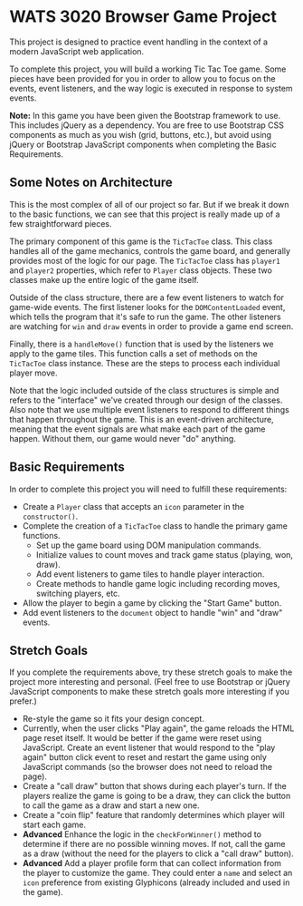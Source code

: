# WATS 3020 Browser Game Project

This project is designed to practice event handling in the context of a modern
JavaScript web application.

To complete this project, you will build a working Tic Tac Toe game. Some pieces
have been provided for you in order to allow you to focus on the events, event
listeners, and the way logic is executed in response to system events.

**Note:** In this game you have been given the Bootstrap framework to use. This
includes jQuery as a dependency. You are free to use Bootstrap CSS components as
much as you wish (grid, buttons, etc.), but avoid using jQuery or Bootstrap
JavaScript components when completing the Basic Requirements.

## Some Notes on Architecture

This is the most complex of all of our project so far. But if we break it down
to the basic functions, we can see that this project is really made up of a few
straightforward pieces.

The primary component of this game is the `TicTacToe` class. This class handles
all of the game mechanics, controls the game board, and generally provides most
of the logic for our page. The `TicTacToe` class has `player1` and `player2`
properties, which refer to `Player` class objects. These two classes make up
the entire logic of the game itself.

Outside of the class structure, there are a few event listeners to watch for
game-wide events. The first listener looks for the `DOMContentLoaded` event,
which tells the program that it's safe to run the game. The other listeners
are watching for `win` and `draw` events in order to provide a game end screen.

Finally, there is a `handleMove()` function that is used by the listeners we
apply to the game tiles. This function calls a set of methods on the `TicTacToe`
class instance. These are the steps to process each individual player move.

Note that the logic included outside of the class structures is simple and
refers to the "interface" we've created through our design of the classes. Also
note that we use multiple event listeners to respond to different things that
happen throughout the game. This is an event-driven architecture, meaning that
the event signals are what make each part of the game happen. Without them, our
game would never "do" anything.

## Basic Requirements

In order to complete this project you will need to fulfill these requirements:

* Create a `Player` class that accepts an `icon` parameter in the `constructor()`.
* Complete the creation of a `TicTacToe` class to handle the primary game functions.
    * Set up the game board using DOM manipulation commands.
    * Initialize values to count moves and track game status (playing, won, draw).
    * Add event listeners to game tiles to handle player interaction.
    * Create methods to handle game logic including recording moves, switching
      players, etc.
* Allow the player to begin a game by clicking the "Start Game" button.
* Add event listeners to the `document` object to handle "win" and "draw" events.

## Stretch Goals

If you complete the requirements above, try these stretch goals to make the
project more interesting and personal. (Feel free to use Bootstrap or jQuery
JavaScript components to make these stretch goals more interesting if you
prefer.)

* Re-style the game so it fits your design concept.
* Currently, when the user clicks "Play again", the game reloads the HTML page
  reset itself. It would be better if the game were reset using JavaScript.
  Create an event listener that would respond to the "play again" button click
  event to reset and restart the game using only JavaScript commands (so the browser does
  not need to reload the page).
* Create a "call draw" button that shows during each player's turn. If the
  players realize the game is going to be a draw, they can click the button to
  call the game as a draw and start a new one.
* Create a "coin flip" feature that randomly determines which player will start
  each game.
* **Advanced** Enhance the logic in the `checkForWinner()` method to determine if there are
  no possible winning moves. If not, call the game as a draw (without the need
  for the players to click a "call draw" button).
* **Advanced** Add a player profile form that can collect information from the
  player to customize the game. They could enter a `name` and select an `icon`
  preference from existing Glyphicons (already included and used in the game).

